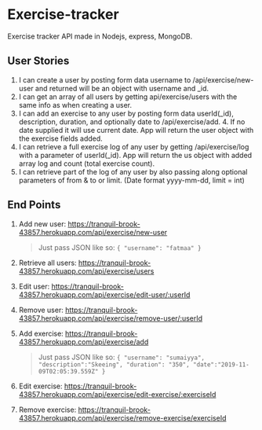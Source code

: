 # Exercise-tracker
Exercise tracker API made in Nodejs, express, MongoDB.

## User Stories
  1. I can create a user by posting form data username to /api/exercise/new-user and returned will be an object with username and _id.
  2. I can get an array of all users by getting api/exercise/users with the same info as when creating a user.
  3. I can add an exercise to any user by posting form data userId(_id), description, duration, and optionally date to /api/exercise/add.     4. If no date supplied it will use current date. App will return the user object with the exercise fields added.
  5. I can retrieve a full exercise log of any user by getting /api/exercise/log with a parameter of userId(_id). App will return the us      object with added array log and count (total exercise count).
  6. I can retrieve part of the log of any user by also passing along optional parameters of from & to or limit. (Date format yyyy-mm-dd,     limit = int)

## End Points
  1. Add new user:
     https://tranquil-brook-43857.herokuapp.com/api/exercise/new-user
     >Just pass JSON like so: `{ "username": "fatmaa" }`
     
  2. Retrieve all users:
      https://tranquil-brook-43857.herokuapp.com/api/exercise/users
      
  3. Edit user: 
     https://tranquil-brook-43857.herokuapp.com/api/exercise/edit-user/:userId
     
   4. Remove user: https://tranquil-brook-43857.herokuapp.com/api/exercise/remove-user/:userId
   
   5. Add exercise: https://tranquil-brook-43857.herokuapp.com/api/exercise/add
      >Just pass JSON like so: ``{
	"username": "sumaiyya",
	"description":"Skeeing",
	"duration": "350",
	"date":"2019-11-09T02:05:39.559Z"
}``
   
   6. Edit exercise: https://tranquil-brook-43857.herokuapp.com/api/exercise/edit-exercise/:exerciseId
   
   7. Remove exercise: https://tranquil-brook-43857.herokuapp.com/api/exercise/remove-exercise/exerciseId
